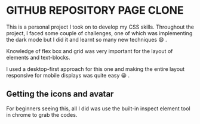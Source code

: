 # GITHUB REPOSITORY PAGE CLONE

This is a personal project I took on to develop my CSS skills. Throughout the project, I faced some couple of challenges, one of which was implementing the dark mode but I did it and learnt so many new techniques :smile: .

Knowledge of flex box and grid was very important for the layout of elements and text-blocks.

I used a desktop-first approach for this one and making the entire layout responsive for mobile displays was quite easy :grinning: .

## Getting the icons and avatar

For beginners seeing this, all I did was use the built-in inspect element tool in chrome to grab the codes.
